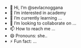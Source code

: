 - 👋 Hi, I’m @sevlacnoggana
- 👀 I’m interested in academy
- 🌱 I’m currently learning ...
- 💞️ I’m looking to collaborate on ...
- 📫 How to reach me ...
- 😄 Pronouns: she..
- ⚡ Fun fact: ...

<!---
sevlacnoggana/sevlacnoggana is a ✨ special ✨ repository because its `README.md` (this file) appears on your GitHub profile.
You can click the Preview link to take a look at your changes.
--->

